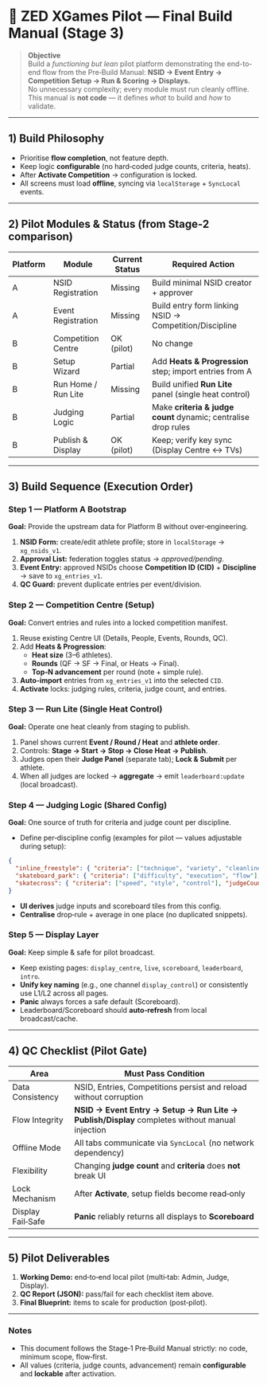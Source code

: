 # 🧩 ZED XGames Pilot — Final Build Manual (Stage 3)

> **Objective**  
> Build a *functioning but lean* pilot platform demonstrating the end-to-end flow from the Pre‑Build Manual: **NSID → Event Entry → Competition Setup → Run & Scoring → Displays.**  
> No unnecessary complexity; every module must run cleanly offline. This manual is **not code** — it defines *what* to build and *how* to validate.

---

## 1) Build Philosophy
- Prioritise **flow completion**, not feature depth.
- Keep logic **configurable** (no hard‑coded judge counts, criteria, heats).
- After **Activate Competition** → configuration is locked.
- All screens must load **offline**, syncing via `localStorage` + `SyncLocal` events.

---

## 2) Pilot Modules & Status (from Stage‑2 comparison)

| Platform | Module | Current Status | Required Action |
|---|---|---|---|
| A | NSID Registration | Missing | Build minimal NSID creator + approver |
| A | Event Registration | Missing | Build entry form linking NSID → Competition/Discipline |
| B | Competition Centre | OK (pilot) | No change |
| B | Setup Wizard | Partial | Add **Heats & Progression** step; import entries from A |
| B | Run Home / Run Lite | Missing | Build unified **Run Lite** panel (single heat control) |
| B | Judging Logic | Partial | Make **criteria & judge count** dynamic; centralise drop rules |
| B | Publish & Display | OK (pilot) | Keep; verify key sync (Display Centre ↔ TVs) |

---

## 3) Build Sequence (Execution Order)

### Step 1 — Platform A Bootstrap
**Goal:** Provide the upstream data for Platform B without over‑engineering.
1. **NSID Form:** create/edit athlete profile; store in `localStorage` → `xg_nsids_v1`.
2. **Approval List:** federation toggles status → *approved/pending*.
3. **Event Entry:** approved NSIDs choose **Competition ID (CID)** + **Discipline** → save to `xg_entries_v1`.
4. **QC Guard:** prevent duplicate entries per event/division.

### Step 2 — Competition Centre (Setup)
**Goal:** Convert entries and rules into a locked competition manifest.
1. Reuse existing Centre UI (Details, People, Events, Rounds, QC).
2. Add **Heats & Progression**:
   - **Heat size** (3–6 athletes).
   - **Rounds** (QF → SF → Final, or Heats → Final).
   - **Top‑N advancement** per round (note + simple rule).
3. **Auto‑import** entries from `xg_entries_v1` into the selected `CID`.
4. **Activate** locks: judging rules, criteria, judge count, and entries.

### Step 3 — Run Lite (Single Heat Control)
**Goal:** Operate one heat cleanly from staging to publish.
1. Panel shows current **Event / Round / Heat** and **athlete order**.
2. Controls: **Stage → Start → Stop → Close Heat → Publish**.
3. Judges open their **Judge Panel** (separate tab); **Lock & Submit** per athlete.
4. When all judges are locked → **aggregate** → emit `leaderboard:update` (local broadcast).

### Step 4 — Judging Logic (Shared Config)
**Goal:** One source of truth for criteria and judge count per discipline.
- Define per‑discipline config (examples for pilot — values adjustable during setup):

```json
{
  "inline_freestyle": { "criteria": ["technique", "variety", "cleanliness"], "judgeCount": 5, "drop": "high_low", "decimals": 2 },
  "skateboard_park": { "criteria": ["difficulty", "execution", "flow"], "judgeCount": 5, "drop": "high_low", "decimals": 2 },
  "skatecross": { "criteria": ["speed", "style", "control"], "judgeCount": 3, "drop": "none", "decimals": 2 }
}
```
- **UI derives** judge inputs and scoreboard tiles from this config.
- **Centralise** drop‑rule + average in one place (no duplicated snippets).

### Step 5 — Display Layer
**Goal:** Keep simple & safe for pilot broadcast.
- Keep existing pages: `display_centre`, `live`, `scoreboard`, `leaderboard`, `intro`.
- **Unify key naming** (e.g., one channel `display_control`) or consistently use L1/L2 across all pages.
- **Panic** always forces a safe default (Scoreboard).
- Leaderboard/Scoreboard should **auto‑refresh** from local broadcast/cache.

---

## 4) QC Checklist (Pilot Gate)

| Area | Must Pass Condition |
|---|---|
| Data Consistency | NSID, Entries, Competitions persist and reload without corruption |
| Flow Integrity | **NSID → Event Entry → Setup → Run Lite → Publish/Display** completes without manual injection |
| Offline Mode | All tabs communicate via `SyncLocal` (no network dependency) |
| Flexibility | Changing **judge count** and **criteria** does **not** break UI |
| Lock Mechanism | After **Activate**, setup fields become read‑only |
| Display Fail‑Safe | **Panic** reliably returns all displays to **Scoreboard** |

---

## 5) Pilot Deliverables
1. **Working Demo:** end‑to‑end local pilot (multi‑tab: Admin, Judge, Display).  
2. **QC Report (JSON):** pass/fail for each checklist item above.  
3. **Final Blueprint:** items to scale for production (post‑pilot).

---

### Notes
- This document follows the Stage‑1 Pre‑Build Manual strictly: no code, minimum scope, flow‑first.  
- All values (criteria, judge counts, advancement) remain **configurable** and **lockable** after activation.

